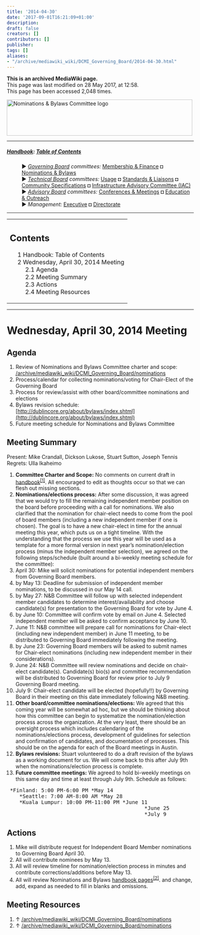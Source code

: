 ```yaml
---
title: '2014-04-30'
date: '2017-09-01T16:21:09+01:00'
description: 
draft: false
creators: []
contributors: []
publisher: 
tags: []
aliases:
- "/archive/mediawiki_wiki/DCMI_Governing_Board/2014-04-30.html"
---
```


 **This is an archived MediaWiki page.**  
This page was last modified on 28 May 2017, at 12:58.  
This page has been accessed 2,048 times.

[<img alt="Nominations &amp; Bylaws Committee logo" src="/archive/mediawiki_wiki/images/Nominations_Logo.png" width="500" height="97">](/archive/mediawiki_wiki/images/Nominations_Logo.png "Nominations & Bylaws Committee logo")

* * *

##### [Handbook](/archive/mediawiki_wiki/DCMI_Handbook "DCMI Handbook"): [Table of Contents](DCMI_Handbook "DCMI Handbook") 
<dl>
<dd> ► <i><a href="/archive/mediawiki_wiki/DCMI_Governing_Board" title="DCMI Governing Board">Governing Board</a> committees:</i> <a href="/archive/mediawiki_wiki/DCMI_Governing_Board/finance" title="DCMI Governing Board/finance">Membership &amp; Finance</a> ◘ <a href="/archive/mediawiki_wiki/DCMI_Governing_Board/nominations" title="DCMI Governing Board/nominations">Nominations &amp; Bylaws</a> 
</dd>
<dd> ► <i><a href="/archive/mediawiki_wiki/DCMI_Technical_Board" title="DCMI Technical Board">Technical Board</a> committees:</i> <a href="/archive/mediawiki_wiki/DCMI_Technical_Board/usage" title="DCMI Technical Board/usage">Usage</a> ◘ <a href="/archive/mediawiki_wiki/DCMI_Technical_Board/standards" title="DCMI Technical Board/standards">Standards &amp; Liaisons</a> ◘ <a href="/archive/mediawiki_wiki/DCMI_Technical_Board/specifications" title="DCMI Technical Board/specifications">Community Specifications</a> ◘ <a href="/archive/mediawiki_wiki/DCMI_Technical_Board/infrastructure" title="DCMI Technical Board/infrastructure">Infrastructure Advisory Committee (IAC)</a>
</dd>
<dd> ► <i><a href="/archive/mediawiki_wiki/DCMI_Advisory_Board" title="DCMI Advisory Board">Advisory Board</a> committees:</i> <a href="/archive/mediawiki_wiki/DCMI_Advisory_Board/meetings" title="DCMI Advisory Board/meetings">Conferences &amp; Meetings</a> ◘ <a href="/archive/mediawiki_wiki/DCMI_Advisory_Board/documentation" title="DCMI Advisory Board/documentation">Education &amp; Outreach</a>
</dd>
<dd> ► <i>Management:</i> <a href="/archive/mediawiki_wiki/Exec_Committee" title="Exec Committee">Executive</a> ◘ <a href="/archive/mediawiki_wiki/Exec_Committee/directorate" title="Exec Committee/directorate">Directorate</a>
</dd>
</dl>

* * *

<table id="toc" class="toc">
  <tr>
    <td>
      <div id="toctitle">
        <h2>Contents</h2>
      </div>
      <ul>
        <li class="toclevel-1"><a href="#Handbook:_Table_of_Contents"><span class="tocnumber">1</span> <span class="toctext">Handbook: Table of Contents</span></a></li>
        <li class="toclevel-1 tocsection-1">
          <a href="#Wednesday.2C_April_30.2C_2014_Meeting"><span class="tocnumber">2</span> <span class="toctext">Wednesday, April 30, 2014 Meeting</span></a>
          <ul>
            <li class="toclevel-2 tocsection-2"><a href="#Agenda"><span class="tocnumber">2.1</span> <span class="toctext">Agenda</span></a></li>
            <li class="toclevel-2 tocsection-3"><a href="#Meeting_Summary"><span class="tocnumber">2.2</span> <span class="toctext">Meeting Summary</span></a></li>
            <li class="toclevel-2 tocsection-4"><a href="#Actions"><span class="tocnumber">2.3</span> <span class="toctext">Actions</span></a></li>
            <li class="toclevel-2 tocsection-5"><a href="#Meeting_Resources"><span class="tocnumber">2.4</span> <span class="toctext">Meeting Resources</span></a></li>
          </ul>
        </li>
      </ul>
    </td>
  </tr>
</table>


* * *

# Wednesday, April 30, 2014 Meeting 

## Agenda 

1. Review of Nominations and Bylaws Committee charter and scope: [/archive/mediawiki_wiki/DCMI\_Governing\_Board/nominations](/archive/mediawiki_wiki/DCMI_Governing_Board/nominations)
2. Process/calendar for collecting nominations/voting for Chair-Elect of the Governing Board
3. Process for review/assist with other board/committee nominations and elections
4. Bylaws revision schedule: [http://dublincore.org/about/bylaws/index.shtml](http://dublincore.org/about/bylaws/index.shtml)
5. Future meeting schedule for Nominations and Bylaws Committee

## Meeting Summary 

Present: Mike Crandall, Dickson Lukose, Stuart Sutton, Joseph Tennis Regrets: Ulla Ikaheimo

1. **Committee Charter and Scope:** No comments on current draft in [handbook](/archive/mediawiki_wiki/DCMI_Governing_Board/nominations)<sup id="cite_ref-0" class="reference"><a href="#cite_note-0">[1]</a></sup>. All encouraged to edit as thoughts occur so that we can flesh out missing sections.
2. **Nominations/elections process:** After some discussion, it was agreed that we would try to fill the remaining independent member position on the board before proceeding with a call for nominations. We also clarified that the nomination for chair-elect needs to come from the pool of board members (including a new independent member if one is chosen). The goal is to have a new chair-elect in time for the annual meeting this year, which puts us on a tight timeline. With the understanding that the process we use this year will be used as a template for a more formal version in next year’s nomination/election process (minus the independent member selection), we agreed on the following steps/schedule (built around a bi-weekly meeting schedule for the committee):
  1. April 30: Mike will solicit nominations for potential independent members from Governing Board members.
  2. by May 13: Deadline for submission of independent member nominations, to be discussed in our May 14 call. 
  3. by May 27: N&B Committee will follow up with selected independent member candidates to determine interest/availability and choose candidate(s) for presentation to the Governing Board for vote by June 4. 
  4. by June 10: Committee will confirm vote by email on June 4. Selected independent member will be asked to confirm acceptance by June 10. 
  5. June 11: N&B committee will prepare call for nominations for Chair-elect (including new independent member) in June 11 meeting, to be distributed to Governing Board immediately following the meeting.
  6. by June 23: Governing Board members will be asked to submit names for Chair-elect nominations (including new independent member in their considerations).
  7. June 24: N&B Committee will review nominations and decide on chair-elect candidate(s). Candidate(s) bio(s) and committee recommendation will be distributed to Governing Board for review prior to July 9 Governing Board meeting.
  8. July 9: Chair-elect candidate will be elected (hopefully!!) by Governing Board in their meeting on this date immediately following N&B meeting.
3. **Other board/committee nominations/elections:** We agreed that this coming year will be somewhat ad hoc, but we should be thinking about how this committee can begin to systematize the nomination/election process across the organization. At the very least, there should be an oversight process which includes calendaring of the nominations/elections process, development of guidelines for selection and confirmation of candidates, and documentation of processes. This should be on the agenda for each of the Board meetings in Austin.
4. **Bylaws revisions:** Stuart volunteered to do a draft revision of the bylaws as a working document for us. We will come back to this after July 9th when the nominations/election process is complete.
5. **Future committee meetings:** We agreed to hold bi-weekly meetings on this same day and time at least through July 9th. Schedule as follows:
<pre> *Finland: 5:00 PM-6:00 PM *May 14
    *Seattle: 7:00 AM-8:00 AM *May 28
    *Kuala Lumpur: 10:00 PM-11:00 PM *June 11
                                            *June 25
                                            *July 9
</pre>
## Actions

1. Mike will distribute request for Independent Board Member nominations to Governing Board April 30.
2. All will contribute nominees by May 13.
3. All will review timeline for nomination/election process in minutes and contribute corrections/additions before May 13.
4. All will review Nominations and Bylaws [handbook pages](/archive/mediawiki_wiki/DCMI_Governing_Board/nominations)<sup id="cite_ref-1" class="reference"><a href="#cite_note-1">[2]</a></sup>. and change, add, expand as needed to fill in blanks and omissions.

## Meeting Resources 

1. ↑ [/archive/mediawiki_wiki/DCMI\_Governing\_Board/nominations](/archive/mediawiki_wiki/DCMI_Governing_Board/nominations)
2. ↑ [/archive/mediawiki_wiki/DCMI\_Governing\_Board/nominations](/archive/mediawiki_wiki/DCMI_Governing_Board/nominations)

